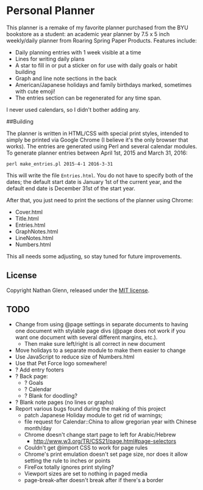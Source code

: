 # Personal Planner

This planner is a remake of my favorite planner purchased from the BYU bookstore as a student: an academic year planner by 7.5 x 5 inch weekly/daily planner from Roaring Spring Paper Products. Features include:

* Daily planning entries with 1 week visible at a time
* Lines for writing daily plans
* A star to fill in or put a sticker on for use with daily goals or habit building
* Graph and line note sections in the back
* American/Japanese holidays and family birthdays marked, sometimes with cute emoji!
* The entries section can be regenerated for any time span.

I never used calendars, so I didn't bother adding any.

##Building

The planner is written in HTML/CSS with special print styles, intended to simply be printed via Google Chrome (I believe it's the only browser that works). The entries are generated using Perl and several calendar modules. To generate planner entries between April 1st, 2015 and March 31, 2016:

    perl make_entries.pl 2015-4-1 2016-3-31

This will write the file `Entries.html`. You do not have to specify both of the dates; the default start date is January 1st of the current year, and the default end date is December 31st of the start year.

After that, you just need to print the sections of the planner using Chrome:

* Cover.html
* Title.html
* Entries.html
* GraphNotes.html
* LineNotes.html
* Numbers.html

This all needs some adjusting, so stay tuned for future improvements.

## License

Copyright Nathan Glenn, released under the [MIT license](http://choosealicense.com/licenses/apache-2.0/).

## TODO

* Change from using @page settings in separate documents to having one document with stylable page divs (@page does not work if you want one document with several different margins, etc.).
    - Then make sure left/right is all correct in new document
* Move holidays to a separate module to make them easier to change
* Use JavaScript to reduce size of Numbers.html
* Use that Pet Force logo somewhere!
* ? Add entry footers
* ? Back page:
    - ? Goals
    - ? Calendar
    - ? Blank for doodling?
* ? Blank note pages (no lines or graphs)
* Report various bugs found during the making of this project
    - patch Japanese Holiday module to get rid of warnings;
    - file request for Calendar::China to allow gregorian year with Chinese month/day
    - Chrome doesn't change start page to left for Arabic/Hebrew
        + http://www.w3.org/TR/CSS21/page.html#page-selectors
    - Couldn't get @import CSS to work for page rules
    - Chrome's print emulation doesn't set page size, nor does it allow setting the rule to inches or points
    - FireFox totally ignores print styling?
    - Viewport sizes are set to nothing in paged media
    - page-break-after doesn't break after if there's a border